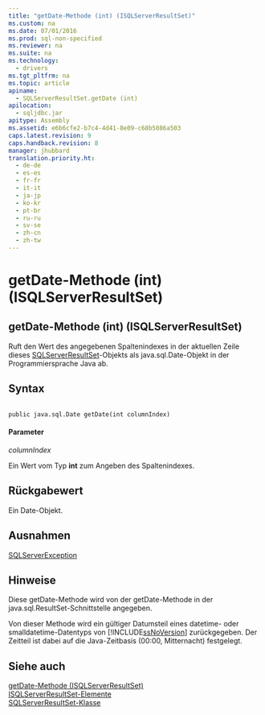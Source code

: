 ```yaml
---
title: "getDate-Methode (int) (ISQLServerResultSet)"
ms.custom: na
ms.date: 07/01/2016
ms.prod: sql-non-specified
ms.reviewer: na
ms.suite: na
ms.technology: 
  - drivers
ms.tgt_pltfrm: na
ms.topic: article
apiname: 
  - SQLServerResultSet.getDate (int)
apilocation: 
  - sqljdbc.jar
apitype: Assembly
ms.assetid: e6b6cfe2-b7c4-4d41-8e09-c68b5086a503
caps.latest.revision: 9
caps.handback.revision: 8
manager: jhubbard
translation.priority.ht: 
  - de-de
  - es-es
  - fr-fr
  - it-it
  - ja-jp
  - ko-kr
  - pt-br
  - ru-ru
  - sv-se
  - zh-cn
  - zh-tw
---
```

# getDate-Methode (int) (ISQLServerResultSet)
    
## getDate\-Methode \(int\) \(ISQLServerResultSet\)  
 Ruft den Wert des angegebenen Spaltenindexes in der aktuellen Zeile dieses [SQLServerResultSet](../content/SQLServerResultSet-Class.md)\-Objekts als java.sql.Date\-Objekt in der Programmiersprache Java ab.  
  
## Syntax  
  
```  
  
public java.sql.Date getDate(int columnIndex)  
```  
  
#### Parameter  
 *columnIndex*  
  
 Ein Wert vom Typ **int** zum Angeben des Spaltenindexes.  
  
## Rückgabewert  
 Ein Date\-Objekt.  
  
## Ausnahmen  
 [SQLServerException](../content/SQLServerException-Class.md)  
  
## Hinweise  
 Diese getDate\-Methode wird von der getDate\-Methode in der java.sql.ResultSet\-Schnittstelle angegeben.  
  
 Von dieser Methode wird ein gültiger Datumsteil eines datetime\- oder smalldatetime\-Datentyps von [!INCLUDE[ssNoVersion](../content/includes/ssNoVersion_md.md)] zurückgegeben. Der Zeitteil ist dabei auf die Java\-Zeitbasis \(00:00, Mitternacht\) festgelegt.  
  
## Siehe auch  
 [getDate-Methode &#40;ISQLServerResultSet&#41;](../content/getDate-Method--SQLServerResultSet-.md)   
 [ISQLServerResultSet-Elemente](../content/SQLServerResultSet-Members.md)   
 [SQLServerResultSet-Klasse](../content/SQLServerResultSet-Class.md)  
  
  